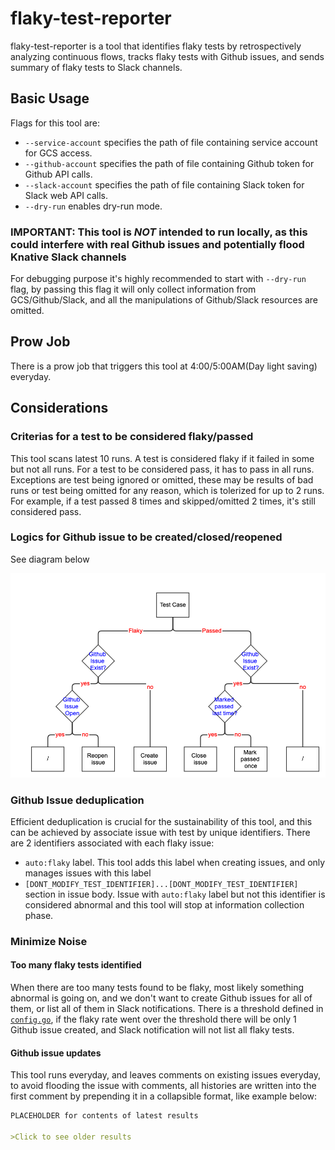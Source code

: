 # flaky-test-reporter

flaky-test-reporter is a tool that identifies flaky tests by retrospectively analyzing continuous flows, tracks flaky tests with Github issues, and sends summary of flaky tests to Slack channels.

## Basic Usage

Flags for this tool are:

* `--service-account` specifies the path of file containing service account for GCS access.
* `--github-account` specifies the path of file containing Github token for Github API calls.
* `--slack-account` specifies the path of file containing Slack token for Slack web API calls.
* `--dry-run` enables dry-run mode.

### IMPORTANT: This tool is _NOT_ intended to run locally, as this could interfere with real Github issues and potentially flood Knative Slack channels

For debugging purpose it's highly recommended to start with `--dry-run` flag, by passing this flag it will only collect information from GCS/Github/Slack, and all the manipulations of Github/Slack resources are omitted.

## Prow Job

There is a prow job that triggers this tool at 4:00/5:00AM(Day light saving) everyday.

## Considerations

### Criterias for a test to be considered flaky/passed

This tool scans latest 10 runs. A test is considered flaky if it failed in some but not all runs. For a test to be considered pass, it has to pass in all runs. Exceptions are test being ignored or omitted, these may be results of bad runs or test being omitted for any reason, which is tolerized for up to 2 runs. For example, if a test passed 8 times and skipped/omitted 2 times, it's still considered pass.

### Logics for Github issue to be created/closed/reopened

See diagram below

![alt text](flowchart.png)

### Github Issue deduplication

Efficient deduplication is crucial for the sustainability of this tool, and this can be achieved by associate issue with test by unique identifiers. There are 2 identifiers associated with each flaky issue:

* `auto:flaky` label. This tool adds this label when creating issues, and only manages issues with this label
* `[DONT_MODIFY_TEST_IDENTIFIER]...[DONT_MODIFY_TEST_IDENTIFIER]` section in issue body. Issue with `auto:flaky` label but not this identifier is considered abnormal and this tool will stop at information collection phase.

### Minimize Noise

#### Too many flaky tests identified

When there are too many tests found to be flaky, most likely something abnormal is going on, and we don't want to create Github issues for all of them, or list all of them in Slack notifications. There is a threshold defined in [`config.go`](config.go), if the flaky rate went over the threshold there will be only 1 Github issue created, and Slack notification will not list all flaky tests.

#### Github issue updates

This tool runs everyday, and leaves comments on existing issues everyday, to avoid flooding the issue with comments, all histories are written into the first comment by prepending it in a collapsible format, like example below:

```Markdown
PLACEHOLDER for contents of latest results

>Click to see older results
```
